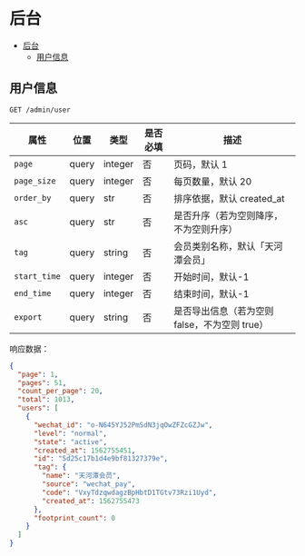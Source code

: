 # 后台

- [后台](#%E5%90%8E%E5%8F%B0)
  - [用户信息](#%E7%94%A8%E6%88%B7%E4%BF%A1%E6%81%AF)

## 用户信息

```
GET /admin/user
```

| 属性         | 位置  | 类型    | 是否必填 | 描述                                          |
| ------------ | ----- | ------- | -------- | --------------------------------------------- |
| `page`       | query | integer | 否       | 页码，默认 1                                  |
| `page_size`  | query | integer | 否       | 每页数量，默认 20                             |
| `order_by`   | query | str     | 否       | 排序依据，默认 created_at                     |
| `asc`        | query | str     | 否       | 是否升序（若为空则降序，不为空则升序）        |
| `tag`        | query | string  | 否       | 会员类别名称，默认「天河潭会员」              |
| `start_time` | query | integer | 否       | 开始时间，默认-1                              |
| `end_time`   | query | integer | 否       | 结束时间，默认-1                              |
| `export`     | query | string  | 否       | 是否导出信息（若为空则 false，不为空则 true） |

响应数据：

```json
{
  "page": 1,
  "pages": 51,
  "count_per_page": 20,
  "total": 1013,
  "users": [
    {
      "wechat_id": "o-N645YJ52PmSdN3jqOwZFZcGZJw",
      "level": "normal",
      "state": "active",
      "created_at": 1562755451,
      "id": "5d25c17b1d4e9bf81327379e",
      "tag": {
        "name": "天河潭会员",
        "source": "wechat_pay",
        "code": "VxyTdzqwdagzBpHbtD1TGtv73Rzi1Uyd",
        "created_at": 1562755473
      },
      "footprint_count": 0
    }
  ]
}
```
